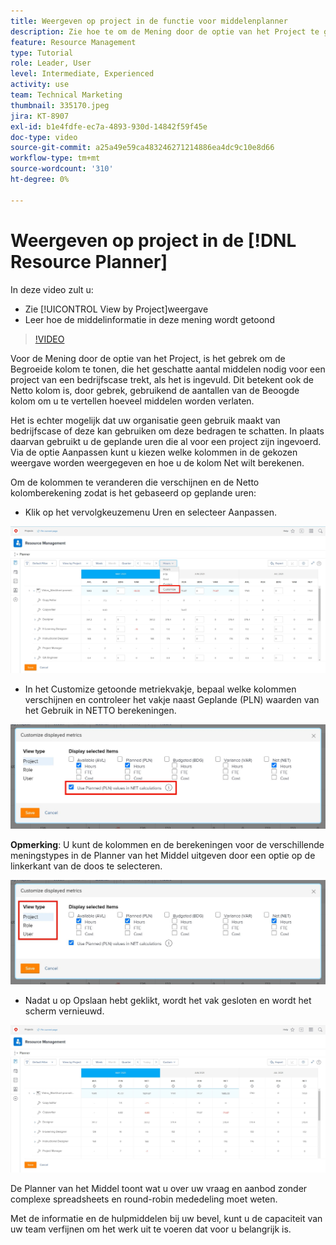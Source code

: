 ```yaml
---
title: Weergeven op project in de functie voor middelenplanner
description: Zie hoe te om de Mening door de optie van het Project te gebruiken en hoe de middelinformatie in deze mening wordt getoond.
feature: Resource Management
type: Tutorial
role: Leader, User
level: Intermediate, Experienced
activity: use
team: Technical Marketing
thumbnail: 335170.jpeg
jira: KT-8907
exl-id: b1e4fdfe-ec7a-4893-930d-14842f59f45e
doc-type: video
source-git-commit: a25a49e59ca483246271214886ea4dc9c10e8d66
workflow-type: tm+mt
source-wordcount: '310'
ht-degree: 0%

---
```


# Weergeven op project in de [!DNL Resource Planner]

In deze video zult u:

* Zie [!UICONTROL View by Project]weergave
* Leer hoe de middelinformatie in deze mening wordt getoond

>[!VIDEO](https://video.tv.adobe.com/v/335170/?quality=12&learn=on)

Voor de Mening door de optie van het Project, is het gebrek om de Begroeide kolom te tonen, die het geschatte aantal middelen nodig voor een project van een bedrijfscase trekt, als het is ingevuld. Dit betekent ook de Netto kolom is, door gebrek, gebruikend de aantallen van de Beoogde kolom om u te vertellen hoeveel middelen worden verlaten.

Het is echter mogelijk dat uw organisatie geen gebruik maakt van bedrijfscase of deze kan gebruiken om deze bedragen te schatten. In plaats daarvan gebruikt u de geplande uren die al voor een project zijn ingevoerd. Via de optie Aanpassen kunt u kiezen welke kolommen in de gekozen weergave worden weergegeven en hoe u de kolom Net wilt berekenen.

Om de kolommen te veranderen die verschijnen en de Netto kolomberekening zodat is het gebaseerd op geplande uren:

* Klik op het vervolgkeuzemenu Uren en selecteer Aanpassen.

![Optie aanpassen in vervolgkeuzemenu](assets/NetHours01.png)

* In het Customize getoonde metriekvakje, bepaal welke kolommen verschijnen en controleer het vakje naast Geplande (PLN) waarden van het Gebruik in NETTO berekeningen.

![Gebruik geplande waarden in de optie voor NETTO-berekeningen](assets/NetHours02.png)

**Opmerking**: U kunt de kolommen en de berekeningen voor de verschillende meningstypes in de Planner van het Middel uitgeven door een optie op de linkerkant van de doos te selecteren.

![Tekstopties weergeven](assets/NetHours03.jpg)

* Nadat u op Opslaan hebt geklikt, wordt het vak gesloten en wordt het scherm vernieuwd.

![Hulpprogramma voor bronnenplanner](assets/NetHours04.jpg)

De Planner van het Middel toont wat u over uw vraag en aanbod zonder complexe spreadsheets en round-robin mededeling moet weten.

Met de informatie en de hulpmiddelen bij uw bevel, kunt u de capaciteit van uw team verfijnen om het werk uit te voeren dat voor u belangrijk is.
